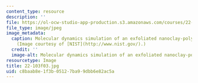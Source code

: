 ```yaml
---
content_type: resource
description: ''
file: https://ol-ocw-studio-app-production.s3.amazonaws.com/courses/22-103-microscopic-theory-of-transport-fall-2003/c8baab8e1f3b05127ba99dbb6e82ac5a_22-103f03.jpg
file_type: image/jpeg
image_metadata:
  caption: Molecular dynamics simulation of an exfoliated nanoclay-polymer composite.
    (Image courtesy of [NIST](http://www.nist.gov/).)
  credit: ''
  image-alt: Molecular dynamics simulation of an exfoliated nanoclay-polymer composite.
resourcetype: Image
title: 22-103f03.jpg
uid: c8baab8e-1f3b-0512-7ba9-9dbb6e82ac5a
---
```

